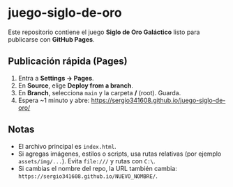 # juego-siglo-de-oro

Este repositorio contiene el juego **Siglo de Oro Galáctico** listo para publicarse con **GitHub Pages**.

## Publicación rápida (Pages)
1. Entra a **Settings → Pages**.
2. En **Source**, elige **Deploy from a branch**.
3. En **Branch**, selecciona `main` y la carpeta **/** (root). Guarda.
4. Espera ~1 minuto y abre:
   https://sergio341608.github.io/juego-siglo-de-oro/

## Notas
- El archivo principal es `index.html`.
- Si agregas imágenes, estilos o scripts, usa rutas relativas (por ejemplo `assets/img/...`). Evita `file:///` y rutas con `C:\`.
- Si cambias el nombre del repo, la URL también cambia: `https://sergio341608.github.io/NUEVO_NOMBRE/`.
